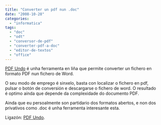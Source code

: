 ```yaml
---
title: "Converter un pdf nun .doc"
date: "2008-10-28"
categories: 
  - "informatica"
tags: 
  - "doc"
  - "odt"
  - "conversor-de-pdf"
  - "converter-pdf-a-doc"
  - "editor-de-textos"
  - "office"
---
```


[PDF Undo](http://pdfundo.net/convert/Default.aspx) é unha ferramenta en liña que permite converter un fichero en formato PDF nun fichero de Word.

O seu modo de emprego é sinxelo, basta con localizar o fichero en pdf, pulsar o botón de conversión e descargarse o fichero de word. O resultado é optimo aínda que depende da complexidade do documento PDF.

Ainda que eu persoalmente son partidario dos formatos abertos, e non dos privativos como .doc é unha ferramenta interesante esta.

Ligazón: [PDF Undo](http://pdfundo.net/convert/Default.aspx).
